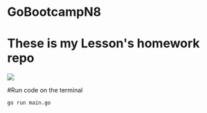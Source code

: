 # GoBootcampN8

<H1>These is my Lesson's homework repo</H1>
<img src="https://go.dev/blog/go-brand/Go-Logo/SVG/Go-Logo_Blue.svg" />

#Run code on the terminal
```bash
go run main.go
```